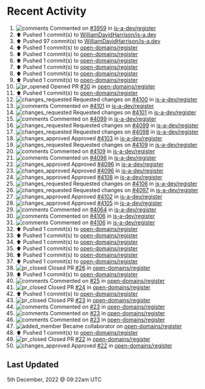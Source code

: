 # Recent Activity

<!--RECENT_ACTIVITY:start-->
1. ![comments](https://cdn.jsdelivr.net/gh/Readme-Workflows/Readme-Icons@main/icons/octicons/Comment.svg) Commented on [#3959](https://github.com/is-a-dev/register/pull/3959#issuecomment-1336632849) in [is-a-dev/register](https://github.com/is-a-dev/register)
2. ⬆️ Pushed 1 commit(s) to [WilliamDavidHarrison/is-a.dev](https://github.com/WilliamDavidHarrison/is-a.dev)
3. ⬆️ Pushed 97 commit(s) to [WilliamDavidHarrison/is-a.dev](https://github.com/WilliamDavidHarrison/is-a.dev)
4. ⬆️ Pushed 1 commit(s) to [open-domains/register](https://github.com/open-domains/register)
5. ⬆️ Pushed 1 commit(s) to [open-domains/register](https://github.com/open-domains/register)
6. ⬆️ Pushed 1 commit(s) to [open-domains/register](https://github.com/open-domains/register)
7. ⬆️ Pushed 1 commit(s) to [open-domains/register](https://github.com/open-domains/register)
8. ⬆️ Pushed 1 commit(s) to [open-domains/register](https://github.com/open-domains/register)
9. ⬆️ Pushed 1 commit(s) to [open-domains/register](https://github.com/open-domains/register)
10. ![pr_opened](https://cdn.jsdelivr.net/gh/Readme-Workflows/Readme-Icons@main/icons/octicons/PullRequestOpened.svg) Opened PR [#30](https://github.com/open-domains/register/pull/30) in [open-domains/register](https://github.com/open-domains/register)
11. ⬆️ Pushed 1 commit(s) to [open-domains/register](https://github.com/open-domains/register)
12. ![changes_requested](https://cdn.jsdelivr.net/gh/Readme-Workflows/Readme-Icons@main/icons/octicons/RequestedChanges.svg) Requested changes on [#4100](https://github.com/is-a-dev/register/pull/4100#pullrequestreview-1203760229) in [is-a-dev/register](https://github.com/is-a-dev/register)
13. ![comments](https://cdn.jsdelivr.net/gh/Readme-Workflows/Readme-Icons@main/icons/octicons/Comment.svg) Commented on [#4101](https://github.com/is-a-dev/register/pull/4101#discussion_r1039073372) in [is-a-dev/register](https://github.com/is-a-dev/register)
14. ![changes_requested](https://cdn.jsdelivr.net/gh/Readme-Workflows/Readme-Icons@main/icons/octicons/RequestedChanges.svg) Requested changes on [#4101](https://github.com/is-a-dev/register/pull/4101#pullrequestreview-1203759937) in [is-a-dev/register](https://github.com/is-a-dev/register)
15. ![comments](https://cdn.jsdelivr.net/gh/Readme-Workflows/Readme-Icons@main/icons/octicons/Comment.svg) Commented on [#4099](https://github.com/is-a-dev/register/pull/4099#discussion_r1039073204) in [is-a-dev/register](https://github.com/is-a-dev/register)
16. ![changes_requested](https://cdn.jsdelivr.net/gh/Readme-Workflows/Readme-Icons@main/icons/octicons/RequestedChanges.svg) Requested changes on [#4099](https://github.com/is-a-dev/register/pull/4099#pullrequestreview-1203759727) in [is-a-dev/register](https://github.com/is-a-dev/register)
17. ![changes_requested](https://cdn.jsdelivr.net/gh/Readme-Workflows/Readme-Icons@main/icons/octicons/RequestedChanges.svg) Requested changes on [#4098](https://github.com/is-a-dev/register/pull/4098#pullrequestreview-1203759595) in [is-a-dev/register](https://github.com/is-a-dev/register)
18. ![changes_approved](https://cdn.jsdelivr.net/gh/Readme-Workflows/Readme-Icons@main/icons/octicons/ApprovedChanges.svg) Approved [#4103](https://github.com/is-a-dev/register/pull/4103#pullrequestreview-1203759337) in [is-a-dev/register](https://github.com/is-a-dev/register)
19. ![changes_requested](https://cdn.jsdelivr.net/gh/Readme-Workflows/Readme-Icons@main/icons/octicons/RequestedChanges.svg) Requested changes on [#4109](https://github.com/is-a-dev/register/pull/4109#pullrequestreview-1203759102) in [is-a-dev/register](https://github.com/is-a-dev/register)
20. ![comments](https://cdn.jsdelivr.net/gh/Readme-Workflows/Readme-Icons@main/icons/octicons/Comment.svg) Commented on [#4109](https://github.com/is-a-dev/register/pull/4109#discussion_r1039072725) in [is-a-dev/register](https://github.com/is-a-dev/register)
21. ![comments](https://cdn.jsdelivr.net/gh/Readme-Workflows/Readme-Icons@main/icons/octicons/Comment.svg) Commented on [#4096](https://github.com/is-a-dev/register/pull/4096#discussion_r1039072278) in [is-a-dev/register](https://github.com/is-a-dev/register)
22. ![changes_approved](https://cdn.jsdelivr.net/gh/Readme-Workflows/Readme-Icons@main/icons/octicons/ApprovedChanges.svg) Approved [#4096](https://github.com/is-a-dev/register/pull/4096#pullrequestreview-1203758553) in [is-a-dev/register](https://github.com/is-a-dev/register)
23. ![changes_approved](https://cdn.jsdelivr.net/gh/Readme-Workflows/Readme-Icons@main/icons/octicons/ApprovedChanges.svg) Approved [#4096](https://github.com/is-a-dev/register/pull/4096#pullrequestreview-1203758553) in [is-a-dev/register](https://github.com/is-a-dev/register)
24. ![changes_approved](https://cdn.jsdelivr.net/gh/Readme-Workflows/Readme-Icons@main/icons/octicons/ApprovedChanges.svg) Approved [#4108](https://github.com/is-a-dev/register/pull/4108#pullrequestreview-1203758336) in [is-a-dev/register](https://github.com/is-a-dev/register)
25. ![changes_requested](https://cdn.jsdelivr.net/gh/Readme-Workflows/Readme-Icons@main/icons/octicons/RequestedChanges.svg) Requested changes on [#4106](https://github.com/is-a-dev/register/pull/4106#pullrequestreview-1203758034) in [is-a-dev/register](https://github.com/is-a-dev/register)
26. ![changes_requested](https://cdn.jsdelivr.net/gh/Readme-Workflows/Readme-Icons@main/icons/octicons/RequestedChanges.svg) Requested changes on [#4097](https://github.com/is-a-dev/register/pull/4097#pullrequestreview-1203739540) in [is-a-dev/register](https://github.com/is-a-dev/register)
27. ![changes_approved](https://cdn.jsdelivr.net/gh/Readme-Workflows/Readme-Icons@main/icons/octicons/ApprovedChanges.svg) Approved [#4102](https://github.com/is-a-dev/register/pull/4102#pullrequestreview-1203739333) in [is-a-dev/register](https://github.com/is-a-dev/register)
28. ![changes_approved](https://cdn.jsdelivr.net/gh/Readme-Workflows/Readme-Icons@main/icons/octicons/ApprovedChanges.svg) Approved [#4105](https://github.com/is-a-dev/register/pull/4105#pullrequestreview-1203739171) in [is-a-dev/register](https://github.com/is-a-dev/register)
29. ![comments](https://cdn.jsdelivr.net/gh/Readme-Workflows/Readme-Icons@main/icons/octicons/Comment.svg) Commented on [#4064](https://github.com/is-a-dev/register/pull/4064#discussion_r1039058395) in [is-a-dev/register](https://github.com/is-a-dev/register)
30. ![comments](https://cdn.jsdelivr.net/gh/Readme-Workflows/Readme-Icons@main/icons/octicons/Comment.svg) Commented on [#4106](https://github.com/is-a-dev/register/pull/4106#discussion_r1039057926) in [is-a-dev/register](https://github.com/is-a-dev/register)
31. ![comments](https://cdn.jsdelivr.net/gh/Readme-Workflows/Readme-Icons@main/icons/octicons/Comment.svg) Commented on [#4106](https://github.com/is-a-dev/register/pull/4106#discussion_r1039058070) in [is-a-dev/register](https://github.com/is-a-dev/register)
32. ⬆️ Pushed 1 commit(s) to [open-domains/register](https://github.com/open-domains/register)
33. ⬆️ Pushed 1 commit(s) to [open-domains/register](https://github.com/open-domains/register)
34. ⬆️ Pushed 1 commit(s) to [open-domains/register](https://github.com/open-domains/register)
35. ⬆️ Pushed 1 commit(s) to [open-domains/register](https://github.com/open-domains/register)
36. ⬆️ Pushed 1 commit(s) to [open-domains/register](https://github.com/open-domains/register)
37. ⬆️ Pushed 1 commit(s) to [open-domains/register](https://github.com/open-domains/register)
38. ![pr_closed](https://cdn.jsdelivr.net/gh/Readme-Workflows/Readme-Icons@main/icons/octicons/PullRequestClosed.svg) Closed PR [#26](https://github.com/open-domains/register/pull/26) in [open-domains/register](https://github.com/open-domains/register)
39. ⬆️ Pushed 1 commit(s) to [open-domains/register](https://github.com/open-domains/register)
40. ![comments](https://cdn.jsdelivr.net/gh/Readme-Workflows/Readme-Icons@main/icons/octicons/Comment.svg) Commented on [#25](https://github.com/open-domains/register/pull/25#issuecomment-1336334686) in [open-domains/register](https://github.com/open-domains/register)
41. ![pr_closed](https://cdn.jsdelivr.net/gh/Readme-Workflows/Readme-Icons@main/icons/octicons/PullRequestClosed.svg) Closed PR [#24](https://github.com/open-domains/register/pull/24) in [open-domains/register](https://github.com/open-domains/register)
42. ⬆️ Pushed 1 commit(s) to [open-domains/register](https://github.com/open-domains/register)
43. ![pr_closed](https://cdn.jsdelivr.net/gh/Readme-Workflows/Readme-Icons@main/icons/octicons/PullRequestClosed.svg) Closed PR [#23](https://github.com/open-domains/register/pull/23) in [open-domains/register](https://github.com/open-domains/register)
44. ![comments](https://cdn.jsdelivr.net/gh/Readme-Workflows/Readme-Icons@main/icons/octicons/Comment.svg) Commented on [#23](https://github.com/open-domains/register/pull/23#issuecomment-1336332879) in [open-domains/register](https://github.com/open-domains/register)
45. ![comments](https://cdn.jsdelivr.net/gh/Readme-Workflows/Readme-Icons@main/icons/octicons/Comment.svg) Commented on [#23](https://github.com/open-domains/register/pull/23#issuecomment-1336332683) in [open-domains/register](https://github.com/open-domains/register)
46. ![comments](https://cdn.jsdelivr.net/gh/Readme-Workflows/Readme-Icons@main/icons/octicons/Comment.svg) Commented on [#23](https://github.com/open-domains/register/pull/23#issuecomment-1336331955) in [open-domains/register](https://github.com/open-domains/register)
47. ![added_member](https://cdn.jsdelivr.net/gh/Readme-Workflows/Readme-Icons@main/icons/octicons/People.svg) Became collaborator on [open-domains/register](https://github.com/open-domains/register)
48. ⬆️ Pushed 1 commit(s) to [open-domains/register](https://github.com/open-domains/register)
49. ![pr_closed](https://cdn.jsdelivr.net/gh/Readme-Workflows/Readme-Icons@main/icons/octicons/PullRequestClosed.svg) Closed PR [#22](https://github.com/open-domains/register/pull/22) in [open-domains/register](https://github.com/open-domains/register)
50. ![changes_approved](https://cdn.jsdelivr.net/gh/Readme-Workflows/Readme-Icons@main/icons/octicons/ApprovedChanges.svg) Approved [#22](https://github.com/open-domains/register/pull/22#pullrequestreview-1203605300) in [open-domains/register](https://github.com/open-domains/register)
<!--RECENT_ACTIVITY:end-->

## Last Updated
<!--RECENT_ACTIVITY:last_update-->
5th December, 2022 @ 09:22am UTC
<!--RECENT_ACTIVITY:last_update_end-->
